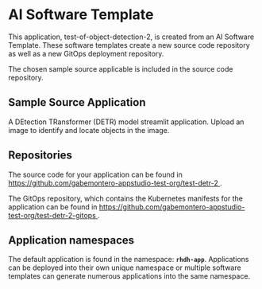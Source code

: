 # AI Software Template

This application, test-of-object-detection-2, is created from an AI Software Template. These software templates create a new source code repository as well as a new GitOps deployment repository.

The chosen sample source applicable is included in the source code repository.

## Sample Source Application

A DEtection TRansformer (DETR) model streamlit application. Upload an image to identify and locate objects in the image.

## Repositories

The source code for your application can be found in [https://github.com/gabemontero-appstudio-test-org/test-detr-2 ](https://github.com/gabemontero-appstudio-test-org/test-detr-2 ).
 
The GitOps repository, which contains the Kubernetes manifests for the application can be found in 
[https://github.com/gabemontero-appstudio-test-org/test-detr-2-gitops ](https://github.com/gabemontero-appstudio-test-org/test-detr-2-gitops ). 

## Application namespaces 

The default application is found in the namespace: **`rhdh-app`**. Applications can be deployed into their own unique namespace or multiple software templates can generate numerous applications into the same namespace.